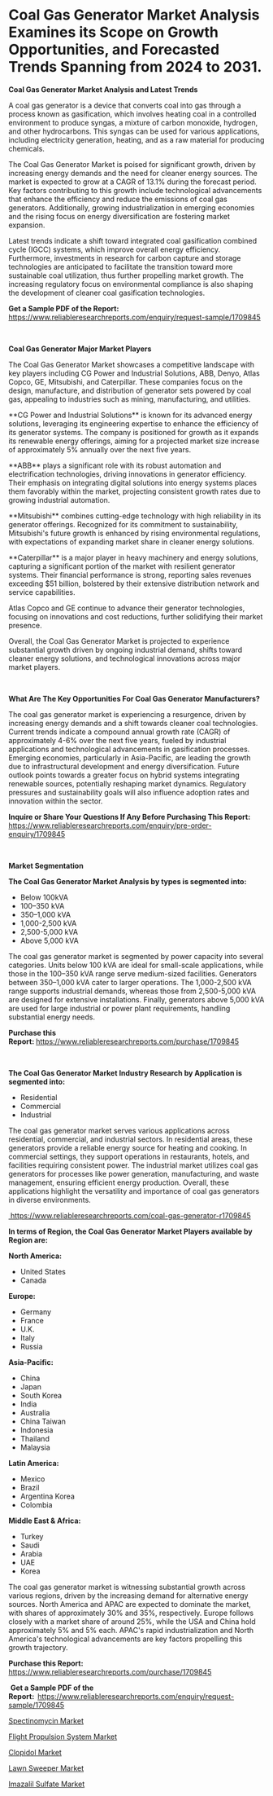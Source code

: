 <p><h1>Coal Gas Generator Market Analysis Examines its Scope on Growth Opportunities, and Forecasted Trends Spanning from 2024 to 2031.</h1></p><p><strong>Coal Gas Generator Market Analysis and Latest Trends</strong></p>
<p><p>A coal gas generator is a device that converts coal into gas through a process known as gasification, which involves heating coal in a controlled environment to produce syngas, a mixture of carbon monoxide, hydrogen, and other hydrocarbons. This syngas can be used for various applications, including electricity generation, heating, and as a raw material for producing chemicals.</p><p>The Coal Gas Generator Market is poised for significant growth, driven by increasing energy demands and the need for cleaner energy sources. The market is expected to grow at a CAGR of 13.1% during the forecast period. Key factors contributing to this growth include technological advancements that enhance the efficiency and reduce the emissions of coal gas generators. Additionally, growing industrialization in emerging economies and the rising focus on energy diversification are fostering market expansion.</p><p>Latest trends indicate a shift toward integrated coal gasification combined cycle (IGCC) systems, which improve overall energy efficiency. Furthermore, investments in research for carbon capture and storage technologies are anticipated to facilitate the transition toward more sustainable coal utilization, thus further propelling market growth. The increasing regulatory focus on environmental compliance is also shaping the development of cleaner coal gasification technologies.</p></p>
<p><strong>Get a Sample PDF of the Report:&nbsp;</strong> <a href="https://www.reliableresearchreports.com/enquiry/request-sample/1709845?utm_campaign=1470&utm_medium=2&utm_source=Github&utm_content=ia&utm_term=21102024&utm_id=coal-gas-generator">https://www.reliableresearchreports.com/enquiry/request-sample/1709845</a></p>
<p>&nbsp;</p>
<p><strong>Coal Gas Generator Major Market Players</strong></p>
<p><p>The Coal Gas Generator Market showcases a competitive landscape with key players including CG Power and Industrial Solutions, ABB, Denyo, Atlas Copco, GE, Mitsubishi, and Caterpillar. These companies focus on the design, manufacture, and distribution of generator sets powered by coal gas, appealing to industries such as mining, manufacturing, and utilities.</p><p>**CG Power and Industrial Solutions** is known for its advanced energy solutions, leveraging its engineering expertise to enhance the efficiency of its generator systems. The company is positioned for growth as it expands its renewable energy offerings, aiming for a projected market size increase of approximately 5% annually over the next five years.</p><p>**ABB** plays a significant role with its robust automation and electrification technologies, driving innovations in generator efficiency. Their emphasis on integrating digital solutions into energy systems places them favorably within the market, projecting consistent growth rates due to growing industrial automation.</p><p>**Mitsubishi** combines cutting-edge technology with high reliability in its generator offerings. Recognized for its commitment to sustainability, Mitsubishi's future growth is enhanced by rising environmental regulations, with expectations of expanding market share in cleaner energy solutions.</p><p>**Caterpillar** is a major player in heavy machinery and energy solutions, capturing a significant portion of the market with resilient generator systems. Their financial performance is strong, reporting sales revenues exceeding $51 billion, bolstered by their extensive distribution network and service capabilities.</p><p>Atlas Copco and GE continue to advance their generator technologies, focusing on innovations and cost reductions, further solidifying their market presence.</p><p>Overall, the Coal Gas Generator Market is projected to experience substantial growth driven by ongoing industrial demand, shifts toward cleaner energy solutions, and technological innovations across major market players.</p></p>
<p>&nbsp;</p>
<p><strong>What Are The Key Opportunities For Coal Gas Generator Manufacturers?</strong></p>
<p><p>The coal gas generator market is experiencing a resurgence, driven by increasing energy demands and a shift towards cleaner coal technologies. Current trends indicate a compound annual growth rate (CAGR) of approximately 4-6% over the next five years, fueled by industrial applications and technological advancements in gasification processes. Emerging economies, particularly in Asia-Pacific, are leading the growth due to infrastructural development and energy diversification. Future outlook points towards a greater focus on hybrid systems integrating renewable sources, potentially reshaping market dynamics. Regulatory pressures and sustainability goals will also influence adoption rates and innovation within the sector.</p></p>
<p><strong>Inquire or Share Your Questions If Any Before Purchasing This Report:</strong> <a href="https://www.reliableresearchreports.com/enquiry/pre-order-enquiry/1709845?utm_campaign=1470&utm_medium=2&utm_source=Github&utm_content=ia&utm_term=21102024&utm_id=coal-gas-generator">https://www.reliableresearchreports.com/enquiry/pre-order-enquiry/1709845</a></p>
<p>&nbsp;</p>
<p><strong>Market Segmentation</strong></p>
<p><strong>The Coal Gas Generator Market Analysis by types is segmented into:</strong></p>
<p><ul><li>Below 100kVA</li><li>100–350 kVA</li><li>350–1,000 kVA</li><li>1,000-2,500 kVA</li><li>2,500-5,000 kVA</li><li>Above 5,000 kVA</li></ul></p>
<p><p>The coal gas generator market is segmented by power capacity into several categories. Units below 100 kVA are ideal for small-scale applications, while those in the 100–350 kVA range serve medium-sized facilities. Generators between 350–1,000 kVA cater to larger operations. The 1,000-2,500 kVA range supports industrial demands, whereas those from 2,500-5,000 kVA are designed for extensive installations. Finally, generators above 5,000 kVA are used for large industrial or power plant requirements, handling substantial energy needs.</p></p>
<p><strong>Purchase this Report:&nbsp;</strong><a href="https://www.reliableresearchreports.com/purchase/1709845?utm_campaign=1470&utm_medium=2&utm_source=Github&utm_content=ia&utm_term=21102024&utm_id=coal-gas-generator">https://www.reliableresearchreports.com/purchase/1709845</a></p>
<p>&nbsp;</p>
<p><strong>The Coal Gas Generator Market Industry Research by Application is segmented into:</strong></p>
<p><ul><li>Residential</li><li>Commercial</li><li>Industrial</li></ul></p>
<p><p>The coal gas generator market serves various applications across residential, commercial, and industrial sectors. In residential areas, these generators provide a reliable energy source for heating and cooking. In commercial settings, they support operations in restaurants, hotels, and facilities requiring consistent power. The industrial market utilizes coal gas generators for processes like power generation, manufacturing, and waste management, ensuring efficient energy production. Overall, these applications highlight the versatility and importance of coal gas generators in diverse environments.</p></p>
<p><a href="https://www.reliableresearchreports.com/coal-gas-generator-r1709845?utm_campaign=1470&utm_medium=2&utm_source=Github&utm_content=ia&utm_term=21102024&utm_id=coal-gas-generator">&nbsp;https://www.reliableresearchreports.com/coal-gas-generator-r1709845</a></p>
<p><strong>In terms of Region, the Coal Gas Generator Market Players available by Region are:</strong></p>
<p>
    <p> <strong> North America: </strong>
        <ul>
            <li>United States</li>
            <li>Canada</li>
        </ul>
        </p> 
    <p> <strong> Europe: </strong>
        <ul>
            <li>Germany</li>
            <li>France</li>
            <li>U.K.</li>
            <li>Italy</li>
            <li>Russia</li>
        </ul>
        </p> 
    <p> <strong> Asia-Pacific: </strong>
        <ul>
            <li>China</li>
            <li>Japan</li>
            <li>South Korea</li>
            <li>India</li>
            <li>Australia</li>
            <li>China Taiwan</li>
            <li>Indonesia</li>
            <li>Thailand</li>
            <li>Malaysia</li>
        </ul>
        </p> 
    <p> <strong> Latin America: </strong>
        <ul>
            <li>Mexico</li>
            <li>Brazil</li>
            <li>Argentina Korea</li>
            <li>Colombia</li>
        </ul>
        </p> 
    <p> <strong> Middle East & Africa: </strong>
        <ul>
            <li>Turkey</li>
            <li>Saudi</li>
            <li>Arabia</li>
            <li>UAE</li>
            <li>Korea</li>
        </ul>
    </p>
    </p>
<p><p>The coal gas generator market is witnessing substantial growth across various regions, driven by the increasing demand for alternative energy sources. North America and APAC are expected to dominate the market, with shares of approximately 30% and 35%, respectively. Europe follows closely with a market share of around 25%, while the USA and China hold approximately 5% and 5% each. APAC's rapid industrialization and North America's technological advancements are key factors propelling this growth trajectory.</p></p>
<p><strong>Purchase this Report: </strong><a href="https://www.reliableresearchreports.com/purchase/1709845?utm_campaign=1470&utm_medium=2&utm_source=Github&utm_content=ia&utm_term=21102024&utm_id=coal-gas-generator">https://www.reliableresearchreports.com/purchase/1709845</a></p>
<p>&nbsp;<strong>Get a Sample PDF of the Report:&nbsp;&nbsp;</strong><a href="https://www.reliableresearchreports.com/enquiry/request-sample/1709845?utm_campaign=1470&utm_medium=2&utm_source=Github&utm_content=ia&utm_term=21102024&utm_id=coal-gas-generator">https://www.reliableresearchreports.com/enquiry/request-sample/1709845</a></p>
<p><strong></strong></p>
<p><p><a href="https://www.linkedin.com/pulse/spectinomycin-market-regional-outlook-competition-2024-2031-vwttc?utm_campaign=1470&utm_medium=2&utm_source=Github&utm_content=ia&utm_term=21102024&utm_id=coal-gas-generator">Spectinomycin Market</a></p><p><a href="https://github.com/SamiaHussain82/Market-Research-Report-List-1/blob/main/flight-propulsion-system-market.md?utm_campaign=1470&utm_medium=2&utm_source=Github&utm_content=ia&utm_term=21102024&utm_id=coal-gas-generator">Flight Propulsion System Market</a></p><p><a href="https://www.linkedin.com/pulse/future-innovation-global-clopidol-market-growth-opportunities-hiwoc?utm_campaign=1470&utm_medium=2&utm_source=Github&utm_content=ia&utm_term=21102024&utm_id=coal-gas-generator">Clopidol Market</a></p><p><a href="https://www.linkedin.com/pulse/global-lawn-sweeper-market-trends-analysis-future-growth-e2dre?utm_campaign=1470&utm_medium=2&utm_source=Github&utm_content=ia&utm_term=21102024&utm_id=coal-gas-generator">Lawn Sweeper Market</a></p><p><a href="https://www.linkedin.com/pulse/top-trends-transforming-imazalil-sulfate-market-2024-2031-drwkc?utm_campaign=1470&utm_medium=2&utm_source=Github&utm_content=ia&utm_term=21102024&utm_id=coal-gas-generator">Imazalil Sulfate Market</a></p></p>